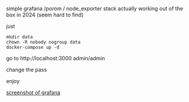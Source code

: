 simple grafana /porom / node_exporter stack actually working out of the box in 2024 (seem hard to find)

just
    
    mkdir data
    chown -R nobody nogroup data
    docker-compose up -d

go to http://localhost:3000
admin/admin

change the pass

enjoy

[screenshot of grafana](screenshot.png)
